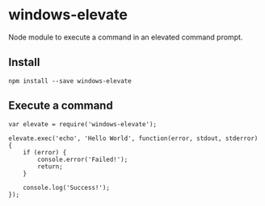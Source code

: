 # windows-elevate

Node module to execute a command in an elevated command prompt.

## Install

	npm install --save windows-elevate

## Execute a command
```
var elevate = require('windows-elevate');

elevate.exec('echo', 'Hello World', function(error, stdout, stderror) {
	if (error) {
		console.error('Failed!');
		return;
	}

	console.log('Success!');
});
```